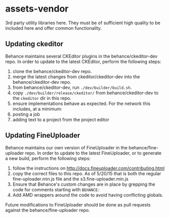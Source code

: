 # assets-vendor

3rd party utility libraries here. They must be of sufficient high quality to be included here and offer common functionality.

## Updating ckeditor

Behance maintains several CKEditor plugins in the behance/ckeditor-dev repo. In order to update to the latest CKEditor, perform the following steps:

1. clone the behance/ckeditor-dev repo.
1. merge the latest changes from ckeditor/ckeditor-dev into the behance/ckeditor-dev repo.
1. from behance/ckeditor-dev, run `./dev/builder/build.sh`.
1. copy `./dev/builder/release/ckeditor/` from behance/ckeditor-dev to the `ckeditor` dir in this repo.
1. ensure implementations behave as expected. For the network this includes, at a minimum:
  1. posting a job
  1. adding text to a project from the project editor

## Updating FineUploader

Behance maintains our own version of FineUploader in the behance/fine-uploader repo. In order to update to the latest FineUploader, or to generate a new build, perform the following steps:

1. follow the instructions on http://docs.fineuploader.com/contributing.html
1. copy the correct files to this repo. As of 5/20/15 that is both the regular fine-uploader.min.js file and the s3.fine-uploader.min.js
1. Ensure that Behance's custom changes are in place by grepping the code for comments starting with `BEHANCE:`
1. Add AMD wrappers around the code to avoid having conflicting globals.

Future modifications to FineUploader should be done as pull requests against the behance/fine-uploader repo.
